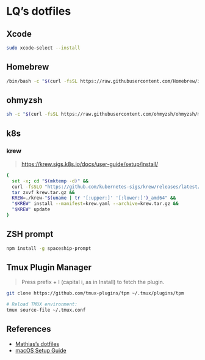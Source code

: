 # LQ’s dotfiles

## Xcode
```bash
sudo xcode-select --install
```

## Homebrew

```bash
/bin/bash -c "$(curl -fsSL https://raw.githubusercontent.com/Homebrew/install/master/install.sh)"
```

## ohmyzsh

```bash
sh -c "$(curl -fsSL https://raw.githubusercontent.com/ohmyzsh/ohmyzsh/master/tools/install.sh)"
```

## k8s

### krew

> https://krew.sigs.k8s.io/docs/user-guide/setup/install/

```bash
(
  set -x; cd "$(mktemp -d)" &&
  curl -fsSLO "https://github.com/kubernetes-sigs/krew/releases/latest/download/krew.{tar.gz,yaml}" &&
  tar zxvf krew.tar.gz &&
  KREW=./krew-"$(uname | tr '[:upper:]' '[:lower:]')_amd64" &&
  "$KREW" install --manifest=krew.yaml --archive=krew.tar.gz &&
  "$KREW" update
)
````

## ZSH prompt
```bash
npm install -g spaceship-prompt
```
## Tmux Plugin Manager

> Press prefix + I (capital i, as in Install) to fetch the plugin.

```bash
git clone https://github.com/tmux-plugins/tpm ~/.tmux/plugins/tpm
```

```bash
# Reload TMUX environment:
tmux source-file ~/.tmux.conf
```

## References
- [Mathias’s dotfiles](https://github.com/mathiasbynens/dotfiles)
- [macOS Setup Guide](https://sourabhbajaj.com/mac-setup/)
